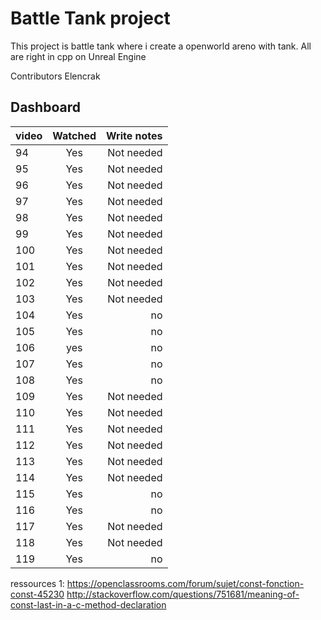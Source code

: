 # Battle Tank project

This project is battle tank where i create a openworld areno with tank. All are right in cpp on Unreal Engine

Contributors
Elencrak

## Dashboard
| video         | Watched           |  Write notes  |
| ------------- |:-----------------:| -------------:|
| 94            | Yes               |Not needed   	|
| 95            | Yes               |Not needed  	|
| 96            | Yes		        |Not needed		|
| 97            | Yes		        |Not needed		|
| 98            | Yes		        |Not needed		|
| 99            | Yes		        |Not needed		|
| 100           | Yes		        |Not needed		|
| 101           | Yes		        |Not needed		|
| 102           | Yes		        |Not needed		|
| 103           | Yes 		        |Not needed		|
| 104           | Yes		        |		no		|
| 105           | Yes		        |		no		|
| 106           | yes		        |		no		|
| 107           | Yes		        |		no		|
| 108           | Yes		        |		no		|
| 109           | Yes		        |Not needed		|
| 110           | Yes		        |Not needed		|
| 111           | Yes		        |Not needed		|
| 112           | Yes		        |Not needed		| -> tips how to add input mode
| 113           | Yes		        |Not needed		|
| 114           | Yes		        |Not needed		| -> Private and public folder in cpp folder, Reparenting a class
| 115           | Yes		        |		no		| -> Princip d'héritage dans UE4
| 116           | Yes		        |		no		| 
| 117           | Yes		        |Not needed		| 
| 118           | Yes		        |Not needed		| -> Add tick behaviour to player controller
| 119           | Yes		        |		no		| -> Must write doc for const declaration and out parameter cf: ressources1

ressources 1:
https://openclassrooms.com/forum/sujet/const-fonction-const-45230
http://stackoverflow.com/questions/751681/meaning-of-const-last-in-a-c-method-declaration
